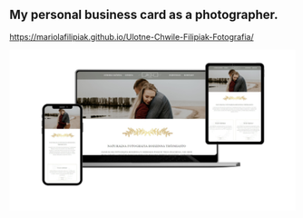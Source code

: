 ## My  personal business card as a photographer.


https://mariolafilipiak.github.io/Ulotne-Chwile-Filipiak-Fotografia/


![img](https://github.com/MariolaFilipiak/Ulotne-Chwile-Filipiak-Fotografia/blob/main/mockup.png?raw=true)
